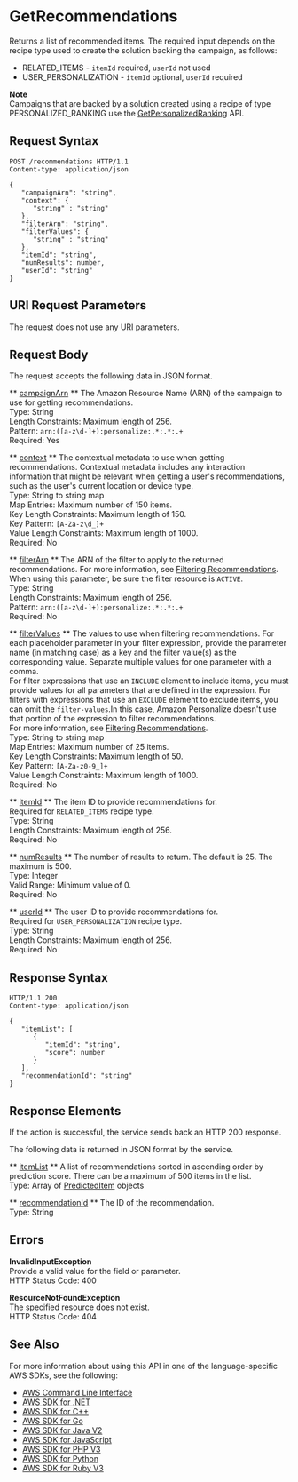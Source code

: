 # GetRecommendations<a name="API_RS_GetRecommendations"></a>

Returns a list of recommended items\. The required input depends on the recipe type used to create the solution backing the campaign, as follows:
+ RELATED\_ITEMS \- `itemId` required, `userId` not used
+ USER\_PERSONALIZATION \- `itemId` optional, `userId` required

**Note**  
Campaigns that are backed by a solution created using a recipe of type PERSONALIZED\_RANKING use the [GetPersonalizedRanking](API_RS_GetPersonalizedRanking.md) API\.

## Request Syntax<a name="API_RS_GetRecommendations_RequestSyntax"></a>

```
POST /recommendations HTTP/1.1
Content-type: application/json

{
   "campaignArn": "string",
   "context": { 
      "string" : "string" 
   },
   "filterArn": "string",
   "filterValues": { 
      "string" : "string" 
   },
   "itemId": "string",
   "numResults": number,
   "userId": "string"
}
```

## URI Request Parameters<a name="API_RS_GetRecommendations_RequestParameters"></a>

The request does not use any URI parameters\.

## Request Body<a name="API_RS_GetRecommendations_RequestBody"></a>

The request accepts the following data in JSON format\.

 ** [campaignArn](#API_RS_GetRecommendations_RequestSyntax) **   <a name="personalize-RS_GetRecommendations-request-campaignArn"></a>
The Amazon Resource Name \(ARN\) of the campaign to use for getting recommendations\.  
Type: String  
Length Constraints: Maximum length of 256\.  
Pattern: `arn:([a-z\d-]+):personalize:.*:.*:.+`   
Required: Yes

 ** [context](#API_RS_GetRecommendations_RequestSyntax) **   <a name="personalize-RS_GetRecommendations-request-context"></a>
The contextual metadata to use when getting recommendations\. Contextual metadata includes any interaction information that might be relevant when getting a user's recommendations, such as the user's current location or device type\.  
Type: String to string map  
Map Entries: Maximum number of 150 items\.  
Key Length Constraints: Maximum length of 150\.  
Key Pattern: `[A-Za-z\d_]+`   
Value Length Constraints: Maximum length of 1000\.  
Required: No

 ** [filterArn](#API_RS_GetRecommendations_RequestSyntax) **   <a name="personalize-RS_GetRecommendations-request-filterArn"></a>
The ARN of the filter to apply to the returned recommendations\. For more information, see [Filtering Recommendations](https://docs.aws.amazon.com/personalize/latest/dg/filter.html)\.  
When using this parameter, be sure the filter resource is `ACTIVE`\.  
Type: String  
Length Constraints: Maximum length of 256\.  
Pattern: `arn:([a-z\d-]+):personalize:.*:.*:.+`   
Required: No

 ** [filterValues](#API_RS_GetRecommendations_RequestSyntax) **   <a name="personalize-RS_GetRecommendations-request-filterValues"></a>
The values to use when filtering recommendations\. For each placeholder parameter in your filter expression, provide the parameter name \(in matching case\) as a key and the filter value\(s\) as the corresponding value\. Separate multiple values for one parameter with a comma\.   
For filter expressions that use an `INCLUDE` element to include items, you must provide values for all parameters that are defined in the expression\. For filters with expressions that use an `EXCLUDE` element to exclude items, you can omit the `filter-values`\.In this case, Amazon Personalize doesn't use that portion of the expression to filter recommendations\.  
For more information, see [Filtering Recommendations](https://docs.aws.amazon.com/personalize/latest/dg/filter.html)\.  
Type: String to string map  
Map Entries: Maximum number of 25 items\.  
Key Length Constraints: Maximum length of 50\.  
Key Pattern: `[A-Za-z0-9_]+`   
Value Length Constraints: Maximum length of 1000\.  
Required: No

 ** [itemId](#API_RS_GetRecommendations_RequestSyntax) **   <a name="personalize-RS_GetRecommendations-request-itemId"></a>
The item ID to provide recommendations for\.  
Required for `RELATED_ITEMS` recipe type\.  
Type: String  
Length Constraints: Maximum length of 256\.  
Required: No

 ** [numResults](#API_RS_GetRecommendations_RequestSyntax) **   <a name="personalize-RS_GetRecommendations-request-numResults"></a>
The number of results to return\. The default is 25\. The maximum is 500\.  
Type: Integer  
Valid Range: Minimum value of 0\.  
Required: No

 ** [userId](#API_RS_GetRecommendations_RequestSyntax) **   <a name="personalize-RS_GetRecommendations-request-userId"></a>
The user ID to provide recommendations for\.  
Required for `USER_PERSONALIZATION` recipe type\.  
Type: String  
Length Constraints: Maximum length of 256\.  
Required: No

## Response Syntax<a name="API_RS_GetRecommendations_ResponseSyntax"></a>

```
HTTP/1.1 200
Content-type: application/json

{
   "itemList": [ 
      { 
         "itemId": "string",
         "score": number
      }
   ],
   "recommendationId": "string"
}
```

## Response Elements<a name="API_RS_GetRecommendations_ResponseElements"></a>

If the action is successful, the service sends back an HTTP 200 response\.

The following data is returned in JSON format by the service\.

 ** [itemList](#API_RS_GetRecommendations_ResponseSyntax) **   <a name="personalize-RS_GetRecommendations-response-itemList"></a>
A list of recommendations sorted in ascending order by prediction score\. There can be a maximum of 500 items in the list\.  
Type: Array of [PredictedItem](API_RS_PredictedItem.md) objects

 ** [recommendationId](#API_RS_GetRecommendations_ResponseSyntax) **   <a name="personalize-RS_GetRecommendations-response-recommendationId"></a>
The ID of the recommendation\.  
Type: String

## Errors<a name="API_RS_GetRecommendations_Errors"></a>

 **InvalidInputException**   
Provide a valid value for the field or parameter\.  
HTTP Status Code: 400

 **ResourceNotFoundException**   
The specified resource does not exist\.  
HTTP Status Code: 404

## See Also<a name="API_RS_GetRecommendations_SeeAlso"></a>

For more information about using this API in one of the language\-specific AWS SDKs, see the following:
+  [AWS Command Line Interface](https://docs.aws.amazon.com/goto/aws-cli/personalize-runtime-2018-05-22/GetRecommendations) 
+  [AWS SDK for \.NET](https://docs.aws.amazon.com/goto/DotNetSDKV3/personalize-runtime-2018-05-22/GetRecommendations) 
+  [AWS SDK for C\+\+](https://docs.aws.amazon.com/goto/SdkForCpp/personalize-runtime-2018-05-22/GetRecommendations) 
+  [AWS SDK for Go](https://docs.aws.amazon.com/goto/SdkForGoV1/personalize-runtime-2018-05-22/GetRecommendations) 
+  [AWS SDK for Java V2](https://docs.aws.amazon.com/goto/SdkForJavaV2/personalize-runtime-2018-05-22/GetRecommendations) 
+  [AWS SDK for JavaScript](https://docs.aws.amazon.com/goto/AWSJavaScriptSDK/personalize-runtime-2018-05-22/GetRecommendations) 
+  [AWS SDK for PHP V3](https://docs.aws.amazon.com/goto/SdkForPHPV3/personalize-runtime-2018-05-22/GetRecommendations) 
+  [AWS SDK for Python](https://docs.aws.amazon.com/goto/boto3/personalize-runtime-2018-05-22/GetRecommendations) 
+  [AWS SDK for Ruby V3](https://docs.aws.amazon.com/goto/SdkForRubyV3/personalize-runtime-2018-05-22/GetRecommendations) 